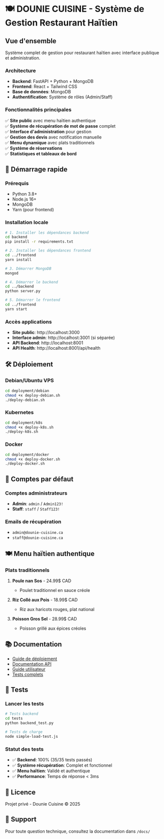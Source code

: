 # 🍽️ DOUNIE CUISINE - Système de Gestion Restaurant Haïtien

## Vue d'ensemble
Système complet de gestion pour restaurant haïtien avec interface publique et administration.

### Architecture
- **Backend**: FastAPI + Python + MongoDB
- **Frontend**: React + Tailwind CSS
- **Base de données**: MongoDB
- **Authentification**: Système de rôles (Admin/Staff)

### Fonctionnalités principales
✅ **Site public** avec menu haïtien authentique  
✅ **Système de récupération de mot de passe** complet  
✅ **Interface d'administration** pour gestion  
✅ **Gestion des devis** avec notification manuelle  
✅ **Menu dynamique** avec plats traditionnels  
✅ **Système de réservations**  
✅ **Statistiques et tableaux de bord**  

## 🚀 Démarrage rapide

### Prérequis
- Python 3.8+
- Node.js 16+
- MongoDB
- Yarn (pour frontend)

### Installation locale
```bash
# 1. Installer les dépendances backend
cd backend
pip install -r requirements.txt

# 2. Installer les dépendances frontend
cd ../frontend
yarn install

# 3. Démarrer MongoDB
mongod

# 4. Démarrer le backend
cd ../backend
python server.py

# 5. Démarrer le frontend
cd ../frontend
yarn start
```

### Accès applications
- **Site public**: http://localhost:3000
- **Interface admin**: http://localhost:3001 (si séparée)
- **API Backend**: http://localhost:8001
- **API Health**: http://localhost:8001/api/health

## 🛠️ Déploiement

### Debian/Ubuntu VPS
```bash
cd deployment/debian
chmod +x deploy-debian.sh
./deploy-debian.sh
```

### Kubernetes
```bash
cd deployment/k8s
chmod +x deploy-k8s.sh
./deploy-k8s.sh
```

### Docker
```bash
cd deployment/docker
chmod +x deploy-docker.sh
./deploy-docker.sh
```

## 👥 Comptes par défaut

### Comptes administrateurs
- **Admin**: `admin` / `Admin123!`
- **Staff**: `staff` / `Staff123!`

### Emails de récupération
- `admin@dounie-cuisine.ca`
- `staff@dounie-cuisine.ca`

## 🍽️ Menu haïtien authentique

### Plats traditionnels
1. **Poule nan Sos** - 24.99$ CAD
   - Poulet traditionnel en sauce créole
   
2. **Riz Collé aux Pois** - 18.99$ CAD
   - Riz aux haricots rouges, plat national
   
3. **Poisson Gros Sel** - 28.99$ CAD
   - Poisson grillé aux épices créoles

## 📚 Documentation

- [Guide de déploiement](deployment/README.md)
- [Documentation API](docs/api/README.md)
- [Guide utilisateur](docs/USER_GUIDE.md)
- [Tests complets](docs/complete/test_result.md)

## 🧪 Tests

### Lancer les tests
```bash
# Tests backend
cd tests
python backend_test.py

# Tests de charge
node simple-load-test.js
```

### Statut des tests
- ✅ **Backend**: 100% (35/35 tests passés)
- ✅ **Système récupération**: Complet et fonctionnel
- ✅ **Menu haïtien**: Validé et authentique
- ✅ **Performance**: Temps de réponse < 3ms

## 📄 Licence
Projet privé - Dounie Cuisine © 2025

## 🤝 Support
Pour toute question technique, consultez la documentation dans `/docs/`